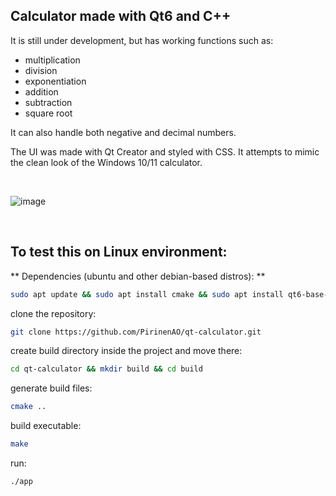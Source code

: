 ## Calculator made with Qt6 and C++

It is still under development, but has working functions such as:
- multiplication 
- division
- exponentiation
- addition
- subtraction
- square root
  
It can also handle both negative and decimal numbers.


The UI was made with Qt Creator and styled with CSS. It attempts to mimic the clean look of the Windows 10/11 calculator.

<br>

![image](https://github.com/PirinenAO/qt-calculator/assets/119351375/c2b92930-575d-45ee-84c3-488c4e6cca22)

<br>

## To test this on Linux environment:
** Dependencies (ubuntu and other debian-based distros): **
```bash
sudo apt update && sudo apt install cmake && sudo apt install qt6-base-dev
```
clone the repository:
```bash
git clone https://github.com/PirinenAO/qt-calculator.git
```
create build directory inside the project and move there:
```bash
cd qt-calculator && mkdir build && cd build
```
generate build files:
```bash
cmake ..
```
build executable:
```bash
make
```
run:
```bash
./app
```
